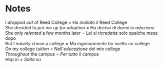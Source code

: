 # Notes

I *dropped out* of Reed College = Ho *mollato* il Reed College  
She decided to *put me up for adoption* = Ha deciso di *darmi in adozione*  
She only *relented* a few months later = Lei si *ricredette* solo qualche mese dopo  
But I *naively* chose a college = Ma *ingenuamente* ho scelto un college  
On my college *tuition* = Nell'*educazione* del mio college  
*Throughout* the campus = *Per tutto* il campus  
*Hop in* = *Salta su*  